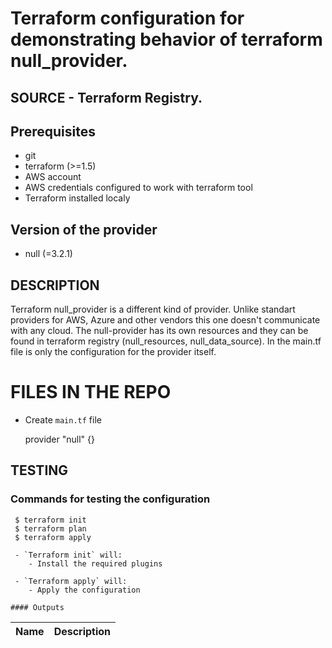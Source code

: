  # Terraform configuration for demonstrating behavior of terraform null_provider.

 ## SOURCE - Terraform Registry.
 
 ## Prerequisites

- git
- terraform (>=1.5)
- AWS account
- AWS credentials configured to work with terraform tool
- Terraform installed localy

 ## Version of the provider
 - null (=3.2.1) 


 ## DESCRIPTION

 Terraform null_provider is a different kind of provider. Unlike standart providers for AWS, Azure and other vendors this one doesn't communicate with any cloud. The null-provider 
 has its own resources and they can be found in terraform registry (null_resources, null_data_source). In the main.tf file is only the configuration for the provider itself. 

 # FILES IN THE REPO

  - Create `main.tf` file

    provider "null" {}
    

 ## TESTING

   ### Commands for testing the configuration

     $ terraform init 
     $ terraform plan
     $ terraform apply

     - `Terraform init` will:
        - Install the required plugins

     - `Terraform apply` will:
        - Apply the configuration

    #### Outputs
    
   | Name  |	Description 
   | ----- | ----------- 
